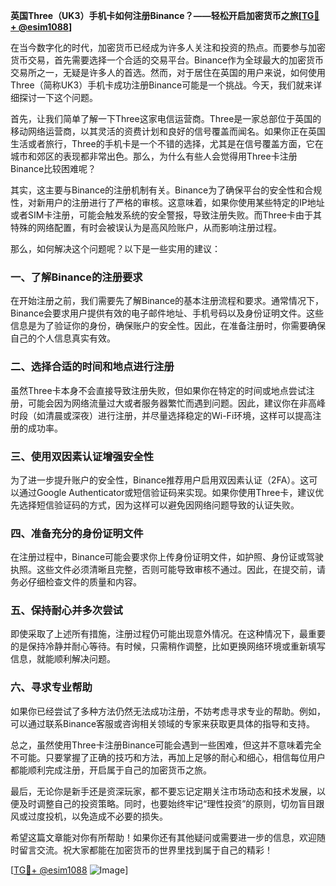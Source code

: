 **英国Three（UK3）手机卡如何注册Binance？——轻松开启加密货币之旅[[TG💪+ @esim1088](https://t.me/s/esim1088)]**

在当今数字化的时代，加密货币已经成为许多人关注和投资的热点。而要参与加密货币交易，首先需要选择一个合适的交易平台。Binance作为全球最大的加密货币交易所之一，无疑是许多人的首选。然而，对于居住在英国的用户来说，如何使用Three（简称UK3）手机卡成功注册Binance可能是一个挑战。今天，我们就来详细探讨一下这个问题。

首先，让我们简单了解一下Three这家电信运营商。Three是一家总部位于英国的移动网络运营商，以其灵活的资费计划和良好的信号覆盖而闻名。如果你正在英国生活或者旅行，Three的手机卡是一个不错的选择，尤其是在信号覆盖方面，它在城市和郊区的表现都非常出色。那么，为什么有些人会觉得用Three卡注册Binance比较困难呢？

其实，这主要与Binance的注册机制有关。Binance为了确保平台的安全性和合规性，对新用户的注册进行了严格的审核。这意味着，如果你使用某些特定的IP地址或者SIM卡注册，可能会触发系统的安全警报，导致注册失败。而Three卡由于其特殊的网络配置，有时会被误认为是高风险账户，从而影响注册过程。

那么，如何解决这个问题呢？以下是一些实用的建议：

### 一、了解Binance的注册要求

在开始注册之前，我们需要先了解Binance的基本注册流程和要求。通常情况下，Binance会要求用户提供有效的电子邮件地址、手机号码以及身份证明文件。这些信息是为了验证你的身份，确保账户的安全性。因此，在准备注册时，你需要确保自己的个人信息真实有效。

### 二、选择合适的时间和地点进行注册

虽然Three卡本身不会直接导致注册失败，但如果你在特定的时间或地点尝试注册，可能会因为网络流量过大或者服务器繁忙而遇到问题。因此，建议你在非高峰时段（如清晨或深夜）进行注册，并尽量选择稳定的Wi-Fi环境，这样可以提高注册的成功率。

### 三、使用双因素认证增强安全性

为了进一步提升账户的安全性，Binance推荐用户启用双因素认证（2FA）。这可以通过Google Authenticator或短信验证码来实现。如果你使用Three卡，建议优先选择短信验证码的方式，因为这样可以避免因网络问题导致的认证失败。

### 四、准备充分的身份证明文件

在注册过程中，Binance可能会要求你上传身份证明文件，如护照、身份证或驾驶执照。这些文件必须清晰且完整，否则可能导致审核不通过。因此，在提交前，请务必仔细检查文件的质量和内容。

### 五、保持耐心并多次尝试

即使采取了上述所有措施，注册过程仍可能出现意外情况。在这种情况下，最重要的是保持冷静并耐心等待。有时候，只需稍作调整，比如更换网络环境或重新填写信息，就能顺利解决问题。

### 六、寻求专业帮助

如果你已经尝试了多种方法仍然无法成功注册，不妨考虑寻求专业的帮助。例如，可以通过联系Binance客服或咨询相关领域的专家来获取更具体的指导和支持。

总之，虽然使用Three卡注册Binance可能会遇到一些困难，但这并不意味着完全不可能。只要掌握了正确的技巧和方法，再加上足够的耐心和细心，相信每位用户都能顺利完成注册，开启属于自己的加密货币之旅。

最后，无论你是新手还是资深玩家，都不要忘记定期关注市场动态和技术发展，以便及时调整自己的投资策略。同时，也要始终牢记“理性投资”的原则，切勿盲目跟风或过度投机，以免造成不必要的损失。

希望这篇文章能对你有所帮助！如果你还有其他疑问或需要进一步的信息，欢迎随时留言交流。祝大家都能在加密货币的世界里找到属于自己的精彩！

[[TG💪+ @esim1088](https://t.me/s/esim1088) ![Image](https://i.postimg.cc/4NQfJmqS/Snipaste-2025-05-13-00-14-12.png)]